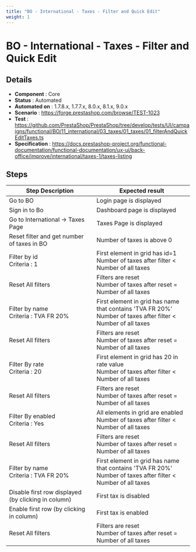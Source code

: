 ```yaml
---
title: "BO - International - Taxes - Filter and Quick Edit"
weight: 1
---
```


# BO - International - Taxes - Filter and Quick Edit
## Details
* **Component** : Core
* **Status** : Automated
* **Automated on** : 1.7.8.x, 1.7.7.x, 8.0.x, 8.1.x, 9.0.x
* **Scenario** : https://forge.prestashop.com/browse/TEST-1023
* **Test** : https://github.com/PrestaShop/PrestaShop/tree/develop/tests/UI/campaigns/functional/BO/11_international/03_taxes/01_taxes/01_filterAndQuickEditTaxes.ts
* **Specification** : https://docs.prestashop-project.org/functional-documentation/functional-documentation/ux-ui/back-office/improve/international/taxes-1/taxes-listing

## Steps
| Step Description | Expected result |
| ----- | ----- |
| Go to BO | Login page is displayed |
| Sign in to Bo | Dashboard page is displayed |
| Go to International -> Taxes Page | Taxes Page is displayed |
| Reset filter and get number of taxes in BO | Number of taxes is above 0 |
| Filter by id<br>Criteria : 1 | First element in grid has id=1<br>Number of taxes after filter < Number of all taxes |
| Reset All filters | Filters are reset<br>Number of taxes after reset = Number of all taxes |
| Filter by name <br>Criteria : TVA FR 20% | First element in grid has name that contains 'TVA FR 20%'<br>Number of taxes after filter < Number of all taxes |
| Reset All filters | Filters are reset<br>Number of taxes after reset = Number of all taxes |
| Filter By rate<br>Criteria : 20 | First element in grid has 20 in rate value<br>Number of taxes after filter < Number of all taxes |
| Reset All filters | Filters are reset<br>Number of taxes after reset = Number of all taxes |
| Filter By enabled<br>Criteria : Yes | All elements in grid are enabled<br>Number of taxes after filter < Number of all taxes |
| Reset All filters | Filters are reset<br>Number of taxes after reset = Number of all taxes |
| Filter by name <br>Criteria : TVA FR 20% | First element in grid has name that contains 'TVA FR 20%'<br>Number of taxes after filter < Number of all taxes |
| Disable first row displayed (by clicking in column) | First tax is disabled |
| Enable first row (by clicking in column) | First tax is enabled |
| Reset All filters | Filters are reset<br>Number of taxes after reset = Number of all taxes |

